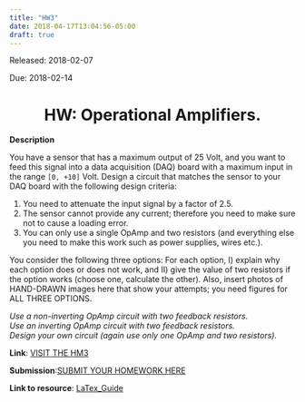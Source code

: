 ```yaml
---
title: "HW3"
date: 2018-04-17T13:04:56-05:00
draft: true
---
```


Released: 2018-02-07

Due: 2018-02-14

<center><h1> HW: Operational Amplifiers. </h1></center>

**Description**

You have a sensor that has a maximum output of 25 Volt, and you want to feed this signal into a data acquisition (DAQ) board with a maximum input in the range ```[0, +10]``` Volt. Design a circuit that matches the sensor to your DAQ board with the following design criteria:

1. You need to attenuate the input signal by a factor of 2.5.  
2. The sensor cannot provide any current; therefore you need to make sure not to cause a loading error.  
3. You can only use a single OpAmp and two resistors (and everything else you need to make this work such as power supplies, wires etc.).  

You consider the following three options: For each option, I) explain why each option does or does not work, and II) give the value of two resistors if the option works (choose one, calculate the other). Also, insert photos of HAND-DRAWN images here that show your attempts; you need figures for ALL THREE OPTIONS.

*Use a non-inverting OpAmp circuit with two feedback resistors.*  
*Use an inverting OpAmp circuit with two feedback resistors.*  
*Design your own circuit (again use only one OpAmp and two resistors).*  


**Link**: [VISIT THE HM3](https://localhost:1313/hw/HW_TheveninEquivalents )

**Submission**:[SUBMIT YOUR HOMEWORK HERE]()

**Link to resource**: [LaTex_Guide](https://localhost:1313/resources/LaTex_Guide.md)
